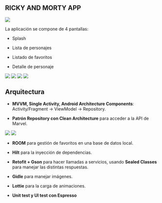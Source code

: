 ## RICKY AND MORTY APP

![](https://github.com/txoksue/rickyandmorty-app/blob/master/screenshots/rick_and_morty_background.png)

La aplicación se compone de 4 pantallas:

- Splash

- Lista de personajes

- Listado de favoritos

- Detalle de personaje

![](https://github.com/txoksue/rickyandmorty-app/blob/master/screenshots/splash.png)
![](https://github.com/txoksue/rickyandmorty-app/blob/master/screenshots/character_list.png)
![](https://github.com/txoksue/rickyandmorty-app/blob/master/screenshots/favorites_list.png)
![](https://github.com/txoksue/rickyandmorty-app/blob/master/screenshots/character_detail.png)

## Arquitectura

* **MVVM, Single Activity, Android Architecture Components**: Activity/Fragment -> ViewModel -> Repository.

* **Patrón Repository con Clean Architecture** para acceder a la API de Marvel.

![](https://github.com/txoksue/rickyandmorty-app/blob/master/screenshots/repository_architecture.png)
![](https://github.com/txoksue/rickyandmorty-app/blob/master/screenshots/clean-architecture-own-layers.png)

* **ROOM** para gestión de favoritos en una base de datos local.

* **Hilt** para la inyección de dependencias.

* **Retofit + Gson** para hacer llamadas a servicios, usando **Sealed Classes** para manejar las distintas respuestas.
    
* **Gidle** para manejar imágenes.

* **Lottie** para la carga de animaciones.
    
* **Unit test y UI test con Espresso**




